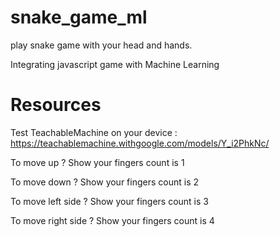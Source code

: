 # snake_game_ml
play snake game with your head and hands.

Integrating javascript game with Machine Learning

# Resources 

Test TeachableMachine on your device : https://teachablemachine.withgoogle.com/models/Y_i2PhkNc/

To move up ? Show your fingers count is 1

To move down ? Show your fingers count is 2

To move left side ? Show your fingers count is 3

To move right side ? Show your fingers count is 4

